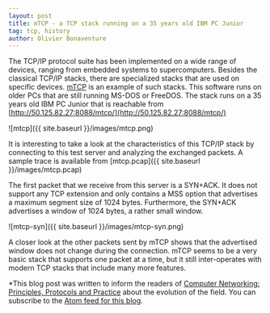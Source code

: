 ```yaml
---
layout: post
title: mTCP - a TCP stack running on a 35 years old IBM PC Junior
tag: tcp, history
author: Olivier Bonaventure
---
```


The TCP/IP protocol suite has been implemented on a wide range of devices, ranging from embedded systems to supercomputers. Besides the classical TCP/IP stacks, there are specialized stacks that are used on specific devices. [mTCP](http://www.brutman.com/mTCP/mTCP.html) is an example of such stacks. This software runs on older PCs that are still running MS-DOS or FreeDOS. The stack runs on a 35 years old IBM PC Junior that is reachable from [http://50.125.82.27:8088/mtcp/](http://50.125.82.27:8088/mtcp/)


![mtcp]({{ site.baseurl }}/images/mtcp.png)


It is interesting to take a look at the characteristics of this TCP/IP stack by connecting to this test server and analyzing the exchanged packets. A sample trace is available from [mtcp.pcap]({{ site.baseurl }}/images/mtcp.pcap)

The first packet that we receive from this server is a SYN+ACK. It does not support any TCP extension and only contains a MSS option that advertises a maximum segment size of 1024 bytes. Furthermore, the SYN+ACK advertises a window of 1024 bytes, a rather small window.

![mtcp-syn]({{ site.baseurl }}/images/mtcp-syn.png)


A closer look at the other packets sent by mTCP shows that the advertised window does not change during the connection. mTCP seems to be a very basic stack that supports one packet at a time, but it still inter-operates with modern TCP stacks that include many more features.

*This blog post was written to inform the readers of [Computer Networking: Principles, Protocols and Practice](https://www.computer-networking.info) about the evolution of the field. You can subscribe to the [Atom feed for this blog](http://blog.computer-networking.info/feed.xml).